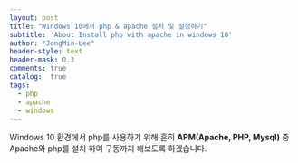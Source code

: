 ```yaml
---
layout: post
title: "Windows 10에서 php & apache 설치 및 설정하기"
subtitle: 'About Install php with apache in windows 10'
author: "JongMin-Lee"
header-style: text
header-mask: 0.3
comments: true
catalog:  true
tags:
  - php
  - apache
  - windows
---
```


Windows 10 환경에서 php를 사용하기 위해 흔히 **APM(Apache, PHP, Mysql)** 중 Apache와 php를 설치 하여 구동까지 해보도록 하겠습니다.  

